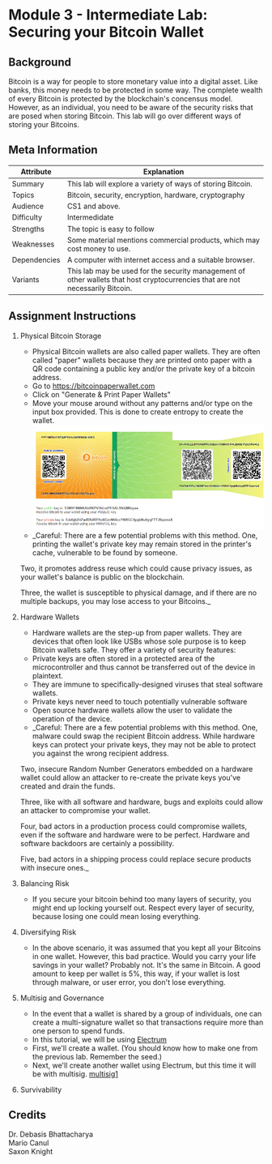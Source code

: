 # Module 3 - Intermediate Lab: Securing your Bitcoin Wallet
## Background
Bitcoin is a way for people to store monetary value into a digital asset. Like banks, this money needs to be protected in some way. The complete wealth of every Bitcoin is protected by the blockchain's concensus model. However, as an individual, you need to be aware of the security risks that are posed when storing Bitcoin. This lab will go over different ways of storing your Bitcoins. 

## Meta Information

| Attribute | Explanation |
| - | - |
| Summary | This lab will explore a variety of ways of storing Bitcoin. |
| Topics  | Bitcoin, security, encryption, hardware, cryptography |
| Audience | CS1 and above. |
| Difficulty | Intermedidate |
| Strengths | The topic is easy to follow |
| Weaknesses | Some material mentions commercial products, which may cost money to use. |
| Dependencies | A computer with internet access and a suitable browser. |
| Variants | This lab may be used for the security management of other wallets that host cryptocurrencies that are not necessarily Bitcoin. |

## Assignment Instructions
1. Physical Bitcoin Storage
	* Physical Bitcoin wallets are also called paper wallets. They are often called "paper" wallets because they are printed onto paper with a QR code containing a public key and/or the private key of a bitcoin address. 
	* Go to https://bitcoinpaperwallet.com
	* Click on "Generate & Print Paper Wallets"
	* Move your mouse around without any patterns and/or type on the input box provided. This is done to create entropy to create the wallet.
	![Bitcoin wallet](bwallet.PNG)
	* _Careful: There are a few potential problems with this method.
	One, printing the wallet's private key may remain stored in the printer's cache, vulnerable to be found by someone. 
	
	Two, it promotes address reuse which could cause privacy issues, as your wallet's balance is public on the blockchain. 
	
	Three, the wallet is susceptible to physical damage, and if there are no multiple backups, you may lose access to your Bitcoins._
	
2. Hardware Wallets
	* Hardware wallets are the step-up from paper wallets. They are devices that often look like USBs whose sole purpose is to keep Bitcoin wallets safe. They offer a variety of security features:
	* Private keys are often stored in a protected area of the microcontroller and thus cannot be transferred out of the device in plaintext.
	* They are immune to specifically-designed viruses that steal software wallets.
	* Private keys never need to touch potentially vulnerable software
	* Open source hardware wallets allow the user to validate the operation of the device.
	* _Careful: There are a few potential problems with this method. 
	One, malware could swap the recipient Bitcoin address. While hardware keys can protect your private keys, they may not be able to protect you against the wrong recipient address.
	
	Two, insecure Random Number Generators embedded on a hardware wallet could allow an attacker to re-create the private keys you've created and drain the funds.
	
	Three, like with all software and hardware, bugs and exploits could allow an attacker to compromise your wallet.
	
	Four, bad actors in a production process could compromise wallets, even if the software and hardware were to be perfect. Hardware and software backdoors are certainly a possibility.
	
	Five, bad actors in a shipping process could replace secure products with insecure ones._
3. Balancing Risk
	* If you secure your bitcoin behind too many layers of security, you might end up locking yourself out. Respect every layer of security, because losing one could mean losing everything. 

4. Diversifying Risk
	* In the above scenario, it was assumed that you kept all your Bitcoins in one wallet. However, this bad practice. Would you carry your life savings in your wallet? Probably not. It's the same in Bitcoin. A good amount to keep per wallet is 5%, this way, if your wallet is lost through malware, or user error, you don't lose everything. 

5. Multisig and Governance 
	* In the event that a wallet is shared by a group of individuals, one can create a multi-signature wallet so that transactions require more than one person to spend funds. 
	* In this tutorial, we will be using [Electrum](https://Electrum.org)
	* First, we'll create a wallet. (You should know how to make one from the previous lab. Remember the seed.) 
	* Next, we'll create another wallet using Electrum, but this time it will be with multisig.
	[multisig1](multisig1.png)

6. Survivability

## Credits
Dr. Debasis Bhattacharya  
Mario Canul  
Saxon Knight  